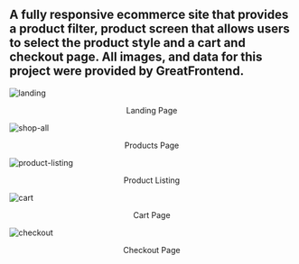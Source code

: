 
<h2>
  A fully responsive ecommerce site that provides a product filter, product screen that allows users to select the product style and a cart and checkout page. 
  All images, and data for this project were provided by GreatFrontend.
</h2>

  ![landing](https://github.com/user-attachments/assets/405d4fe9-4c5c-46e2-a579-83ee263f1af9)

  <p align="center">Landing Page</p>



  ![shop-all](https://github.com/user-attachments/assets/cbec0c4c-6e0e-4e6f-8200-85536b012ab9)
  <p align="center">Products Page</p>
  
![product-listing](https://github.com/user-attachments/assets/9aa54289-0400-447c-aae6-4151ee86a47d)
<p align="center">Product Listing</p>

![cart](https://github.com/user-attachments/assets/1196443b-f94e-41ee-b9de-c471e4f8cd8a)
<p align="center">Cart Page</p>

![checkout](https://github.com/user-attachments/assets/4e6b868c-71a7-4a87-a81d-b0670aa7a498)
<p align="center">Checkout Page</p>
